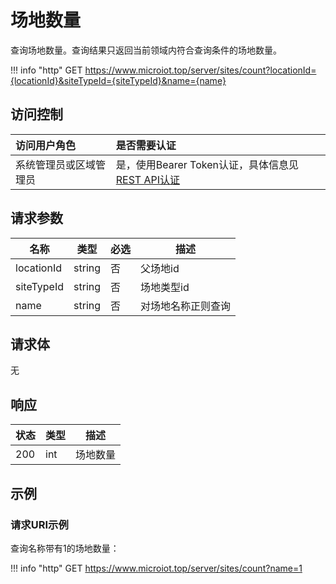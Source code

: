# 场地数量

查询场地数量。查询结果只返回当前领域内符合查询条件的场地数量。

!!! info "http"
    GET https://www.microiot.top/server/sites/count?locationId={locationId}&siteTypeId={siteTypeId}&name={name}

## 访问控制

| 访问用户角色           | 是否需要认证                                 |
| :--------------------- | :------------------------------------------- |
| 系统管理员或区域管理员 | 是，使用Bearer Token认证，具体信息见[REST API认证](../api.md) |

## 请求参数

| 名称       | 类型   | 必选 | 描述               |
| ---------- | ------ | ---- | ------------------ |
| locationId | string | 否   | 父场地id           |
| siteTypeId | string | 否   | 场地类型id         |
| name       | string | 否   | 对场地名称正则查询 |

## 请求体

无

## 响应

| 状态 | 类型 | 描述     |
| ---- | ---- | -------- |
| 200  | int  | 场地数量 |



## 示例

### 请求URI示例

查询名称带有1的场地数量：

!!! info "http"
    GET https://www.microiot.top/server/sites/count?name=1

